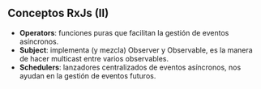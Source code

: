 ## Conceptos RxJs (II)

- **Operators**: funciones puras que facilitan la gestión de eventos asíncronos.
- **Subject**: implementa (y mezcla) Observer y Observable, es la manera de hacer multicast entre varios observables.
- **Schedulers**: lanzadores centralizados de eventos asíncronos, nos ayudan en la gestión de eventos futuros.
